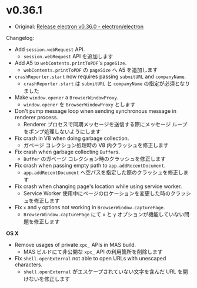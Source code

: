 # v0.36.1

- Original: [Release electron v0.36.0 - electron/electron](https://github.com/electron/electron/releases/tag/v0.36.0)

Changelog:

- Add `session.webRequest` API.
  - `session.webRequest` API を追加します
- Add A5 to `webContents.printToPDF`'s `pageSize`.
  - `webContents.printToPDF` の `pageSize` へ A5 を追加します
- `crashReporter.start` now requires passing `submitURL` and `companyName`.
  - `crashReporter.start` は `submitURL` と `companyName` の指定が必須となりました
- Make `window.opener` a `BrowserWindowProxy`.
  - `window.opener` を `BrowserWindowProxy` とします
- Don't pump message loop when sending synchronous message in renderer process.
  - Renderer プロセスで同期メッセージを送信する際にメッセージ ループをポンプ処理しないようにします
- Fix crash in V8 when doing garbage collection.
  - ガベージ コレクション処理時の V8 内クラッシュを修正します
- Fix crash when garbage collecting `Buffer`s.
  - `Buffer` のガベージ コレクション時のクラッシュを修正します
- Fix crash when passing empty path to `app.addRecentDocument`.
  - `app.addRecentDocument` へ空パスを指定した際のクラッシュを修正します
- Fix crash when changing page's location while using service worker.
  - Service Worker 使用中にページのロケーションを変更した時のクラッシュを修正します
- Fix `x` and `y` options not working in `BrowserWindow.capturePage`.
  - `BrowserWindow.capturePage` にて `x` と `y` オプションが機能していない問題を修正します

**OS X**

- Remove usages of private `xpc_` APIs in MAS build.
  - MAS ビルドにて非公開な `xpc_` API の利用箇所を削除します
- Fix `shell.openExternal` not able to open URLs with unescaped characters.
  - `shell.openExternal` がエスケープされていない文字を含んだ URL を開けないを修正します
